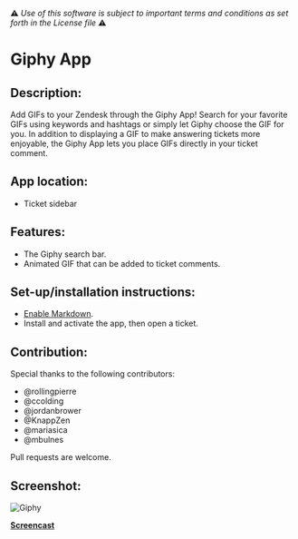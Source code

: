 :warning: *Use of this software is subject to important terms and conditions as set forth in the License file* :warning:

# Giphy App

## Description:

Add GIFs to your Zendesk through the Giphy App! Search for your favorite GIFs
using keywords and hashtags or simply let Giphy choose the GIF for you. In
addition to displaying a GIF to make answering tickets more enjoyable, the
Giphy App lets you place GIFs directly in your ticket comment.

## App location:

* Ticket sidebar

## Features:

* The Giphy search bar.
* Animated GIF that can be added to ticket comments.

## Set-up/installation instructions:

* [Enable Markdown](https://support.zendesk.com/entries/22610681-Enabling-Markdown).
* Install and activate the app, then open a ticket.

## Contribution:

Special thanks to the following contributors:

* @rollingpierre
* @ccolding
* @jordanbrower
* @KnappZen
* @mariasica
* @mbulnes

Pull requests are welcome.

## Screenshot:

![Giphy](http://cl.ly/image/1e1z1v341a2g/mind-blown.png)

**[Screencast](http://screencast.com/t/XUBCvkwG)**
